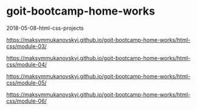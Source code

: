 # goit-bootcamp-home-works
2018-05-08-html-css-projects
<!---link for static files------>
<!--home-work-module-03-->
https://maksymmukanovskyi.github.io/goit-bootcamp-home-works/html-css/module-03/
<!--home-work-module-04-->
https://maksymmukanovskyi.github.io/goit-bootcamp-home-works/html-css/module-04/
<!--home-work-module-05-->
https://maksymmukanovskyi.github.io/goit-bootcamp-home-works/html-css/module-05/
<!--home-work-module-06-->
https://maksymmukanovskyi.github.io/goit-bootcamp-home-works/html-css/module-06/
